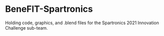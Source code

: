 # BeneFIT-Spartronics
Holding code, graphics, and .blend files for the Spartronics 2021 Innovation Challenge sub-team.
